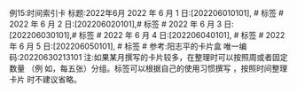 例15:时间索引卡
标题:2022年6月
2022 年 6 月 1 日:[202206010101], # 标签 #
2022 年 6 月 2 日:[202206020101],# 标签 #
2022 年 6 月 3 日:[202206030101],# 标签 #
2022 年 6 月 4 日:[202206040101], # 标签 #
2022 年 6 月 5 日:[202206050101], # 标签 #
参考:阳志平的卡片盒
唯一编码:20220630213101
注:如果某月撰写的卡片较多，在整理时可以按照周或者固定数量 （例
如，每五张）分组。标签可以根据自己的使用习惯撰写 ，按照时间整理卡片
时不建议省略。